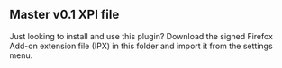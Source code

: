 ## Master v0.1 XPI file
Just looking to install and use this plugin? Download the signed Firefox Add-on extension file (IPX) in this folder and import it from the settings menu.
